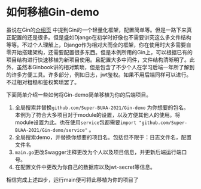 # 如何移植Gin-demo

 虽说在Gin的[介绍页](https://super-buaa-2021.github.io/GinBook/post-preparation/di-yi-zhang-gin-jie-shao.html) 中提到Gin的一个轻量化框架，配置简单等。但是一路下来真正配置的还是很多。但是盛如Django在初学时好像也不需要讲究这么多文件结构等等。不过个人理解上，Django作为相对大而全的框架，你在使用时大多需要自零开始搭建架构，还需要配置很多东西。但是本例所用的Gin上，可以根据已有的项目结构进行快速移植为新项目使用。且配置大多中间件，文件结构清晰明了。此外，虽然本Ginbook讲的相对繁琐，但是包含了不少个人在学习后端一年所了解到的许多方便工具。许多部分，例如日志，jwt鉴权。如果不用后端同样可以进行。不过相对粗糙和鉴权繁琐罢了。

 下面简单介绍一些如何将Gin-demo简单移植为你的后端项目。

1. 全局搜索并替换`github.com/Super-BUAA-2021/Gin-demo` 为你想要的包名。 本例为了符合大多项目对于module的设置，以及方便其他人的使用。将module设置为此。也在使用`service`包都需要`import "github.com/Super-BUAA-2021/Gin-demo/service"` 。
2. 全局搜索demo，并替换你想要的项目名。包括但不限于：日志文件名，配置文件名
3. `main.go`更改Swagger注释更改为个人以及项目信息，并更新后端运行端口号。
4. 在配置文件中更改为你自己的数据库以及jwt-secret等信息。

相信完成上述四步，运行main便可将此移植为你的项目了



<script src="https://utteranc.es/client.js"
        repo="Super-BUAA-2021/GinBook"
        issue-term="pathname"
        theme="github-light"
        crossorigin="anonymous"
        async>
</script>